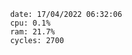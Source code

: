 

                date: 17/04/2022 06:32:06
                cpu: 0.1%
                ram: 21.7%
                cycles: 2700

                         